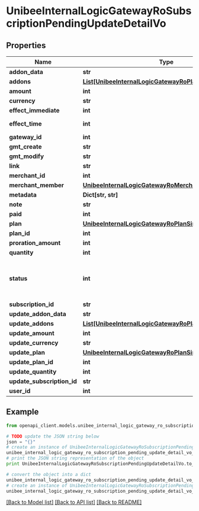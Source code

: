 # UnibeeInternalLogicGatewayRoSubscriptionPendingUpdateDetailVo


## Properties

Name | Type | Description | Notes
------------ | ------------- | ------------- | -------------
**addon_data** | **str** | plan addon json data | [optional] 
**addons** | [**List[UnibeeInternalLogicGatewayRoPlanAddonVo]**](UnibeeInternalLogicGatewayRoPlanAddonVo.md) | Addons | [optional] 
**amount** | **int** | CaptureAmount, Cent | [optional] 
**currency** | **str** | Currency | [optional] 
**effect_immediate** | **int** | EffectImmediate | [optional] 
**effect_time** | **int** | effect_immediate&#x3D;0, EffectTime unit_time | [optional] 
**gateway_id** | **int** | Id | [optional] 
**gmt_create** | **str** | GmtCreate | [optional] 
**gmt_modify** | **str** | GmtModify | [optional] 
**link** | **str** | Link | [optional] 
**merchant_id** | **int** | MerchantId | [optional] 
**merchant_member** | [**UnibeeInternalLogicGatewayRoMerchantMemberSimplify**](UnibeeInternalLogicGatewayRoMerchantMemberSimplify.md) |  | [optional] 
**metadata** | **Dict[str, str]** |  | [optional] 
**note** | **str** | Update Note | [optional] 
**paid** | **int** | Paid | [optional] 
**plan** | [**UnibeeInternalLogicGatewayRoPlanSimplify**](UnibeeInternalLogicGatewayRoPlanSimplify.md) |  | [optional] 
**plan_id** | **int** | PlanId | [optional] 
**proration_amount** | **int** | ProrationAmount,Cents | [optional] 
**quantity** | **int** | quantity | [optional] 
**status** | **int** | Status，0-Init | 1-Create｜2-Finished｜3-Cancelled | [optional] 
**subscription_id** | **str** | SubscriptionId | [optional] 
**update_addon_data** | **str** | UpdateAddonData | [optional] 
**update_addons** | [**List[UnibeeInternalLogicGatewayRoPlanAddonVo]**](UnibeeInternalLogicGatewayRoPlanAddonVo.md) | UpdateAddons | [optional] 
**update_amount** | **int** | UpdateAmount, Cents | [optional] 
**update_currency** | **str** | UpdateCurrency | [optional] 
**update_plan** | [**UnibeeInternalLogicGatewayRoPlanSimplify**](UnibeeInternalLogicGatewayRoPlanSimplify.md) |  | [optional] 
**update_plan_id** | **int** | UpdatePlanId | [optional] 
**update_quantity** | **int** | UpdateQuantity | [optional] 
**update_subscription_id** | **str** | UpdateSubscriptionId | [optional] 
**user_id** | **int** | UserId | [optional] 

## Example

```python
from openapi_client.models.unibee_internal_logic_gateway_ro_subscription_pending_update_detail_vo import UnibeeInternalLogicGatewayRoSubscriptionPendingUpdateDetailVo

# TODO update the JSON string below
json = "{}"
# create an instance of UnibeeInternalLogicGatewayRoSubscriptionPendingUpdateDetailVo from a JSON string
unibee_internal_logic_gateway_ro_subscription_pending_update_detail_vo_instance = UnibeeInternalLogicGatewayRoSubscriptionPendingUpdateDetailVo.from_json(json)
# print the JSON string representation of the object
print UnibeeInternalLogicGatewayRoSubscriptionPendingUpdateDetailVo.to_json()

# convert the object into a dict
unibee_internal_logic_gateway_ro_subscription_pending_update_detail_vo_dict = unibee_internal_logic_gateway_ro_subscription_pending_update_detail_vo_instance.to_dict()
# create an instance of UnibeeInternalLogicGatewayRoSubscriptionPendingUpdateDetailVo from a dict
unibee_internal_logic_gateway_ro_subscription_pending_update_detail_vo_form_dict = unibee_internal_logic_gateway_ro_subscription_pending_update_detail_vo.from_dict(unibee_internal_logic_gateway_ro_subscription_pending_update_detail_vo_dict)
```
[[Back to Model list]](../README.md#documentation-for-models) [[Back to API list]](../README.md#documentation-for-api-endpoints) [[Back to README]](../README.md)


